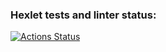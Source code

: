 ### Hexlet tests and linter status:
[![Actions Status](https://github.com/teregiray/frontend-project-11/actions/workflows/hexlet-check.yml/badge.svg)](https://github.com/teregiray/frontend-project-11/actions)